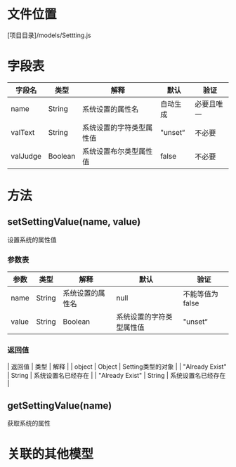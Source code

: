<!-- TITLE: Setting模型 -->
<!-- SUBTITLE: 系统设置模型 -->

# 文件位置
[项目目录]/models/Settting.js

# 字段表

| 字段名           | 类型   | 解释                                               | 默认             | 验证       |
|------------------|--------|----------------------------------------------------|------------------|------------|
| name    | String | 系统设置的属性名                               | 自动生成               | 必要且唯一       |
| valText    | String | 系统设置的字符类型属性值               | "unset“               |  不必要       |
| valJudge    | Boolean | 系统设置布尔类型属性值                    | false             | 不必要       |


# 方法

## setSettingValue(name, value)
设置系统的属性值
### 参数表
| 参数           | 类型   | 解释                                               | 默认             | 验证       |
|------------------|--------|----------------------------------------------------|------------------|------------|
| name    | String | 系统设置的属性名                               | null               | 不能等值为false     |
| value    | String|Boolean | 系统设置的字符类型属性值               | "unset“               |  不能等值为false       |

### 返回值

| 返回值           | 类型   | 解释                                               | 
|       object<Setting>     | Object   | Setting类型的对象                                               | 
|       "Already Exist"     | String   | 系统设置名已经存在                                               | 
|       "Already Exist"     | String   | 系统设置名已经存在                                               | 
## getSettingValue(name)
获取系统的属性


# 关联的其他模型
